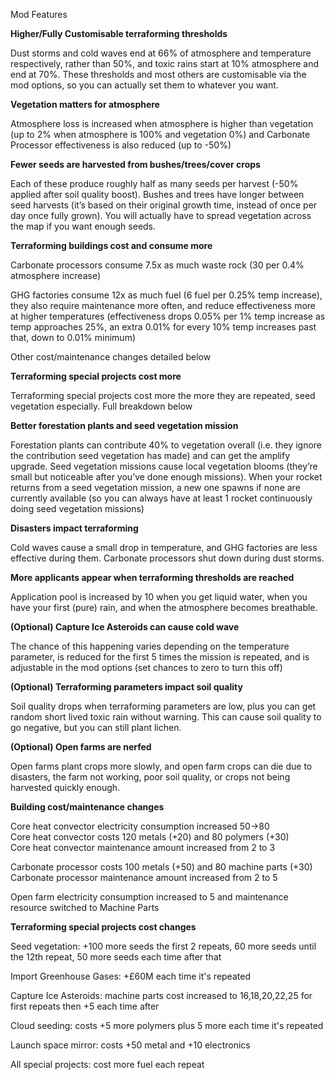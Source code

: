 Mod Features

**Higher/Fully Customisable terraforming thresholds**

Dust storms and cold waves end at 66% of atmosphere and temperature respectively, rather than 50%, and toxic rains start at 10% atmosphere and end at 70%. These thresholds and most others are customisable via the mod options, so you can actually set them to whatever you want.

**Vegetation matters for atmosphere**

Atmosphere loss is increased when atmosphere is higher than vegetation (up to 2% when atmosphere is 100% and vegetation 0%) and Carbonate Processor effectiveness is also reduced (up to -50%)

**Fewer seeds are harvested from bushes/trees/cover crops**

Each of these produce roughly half as many seeds per harvest (-50% applied after soil quality boost). Bushes and trees have longer between seed harvests (it’s based on their original growth time, instead of once per day once fully grown). You will actually have to spread vegetation across the map if you want enough seeds.

**Terraforming buildings cost and consume more**

Carbonate processors consume 7.5x as much waste rock (30 per 0.4% atmosphere increase)

GHG factories consume 12x as much fuel (6 fuel per 0.25% temp increase), they also require maintenance more often, and reduce effectiveness more at higher temperatures (effectiveness drops 0.05% per 1% temp increase as temp approaches 25%, an extra 0.01% for every 10% temp increases past that, down to 0.01% minimum)

Other cost/maintenance changes detailed below

**Terraforming special projects cost more**

Terraforming special projects cost more the more they are repeated, seed vegetation especially. Full breakdown below

**Better forestation plants and seed vegetation mission**

Forestation plants can contribute 40% to vegetation overall (i.e. they ignore the contribution seed vegetation has made) and can get the amplify upgrade. Seed vegetation missions cause local vegetation blooms (they’re small but noticeable after you’ve done enough missions). When your rocket returns from a seed vegetation mission, a new one spawns if none are currently available (so you can always have at least 1 rocket continuously doing seed vegetation missions)

**Disasters impact terraforming**

Cold waves cause a small drop in temperature, and GHG factories are less effective during them. Carbonate processors shut down during dust storms.

**More applicants appear when terraforming thresholds are reached**

Application pool is increased by 10 when you get liquid water, when you have your first (pure) rain, and when the atmosphere becomes breathable.

**(Optional) Capture Ice Asteroids can cause cold wave**

The chance of this happening varies depending on the temperature parameter, is reduced for the first 5 times the mission is repeated, and is adjustable in the mod options (set chances to zero to turn this off)

**(Optional) Terraforming parameters impact soil quality**

Soil quality drops when terraforming parameters are low, plus you can get random short lived toxic rain without warning. This can cause soil quality to go negative, but you can still plant lichen.

**(Optional) Open farms are nerfed**

Open farms plant crops more slowly, and open farm crops can die due to disasters, the farm not working, poor soil quality, or crops not being harvested quickly enough.

**Building cost/maintenance changes**

Core heat convector electricity consumption increased 50->80  
Core heat convector costs 120 metals (+20) and 80 polymers (+30)  
Core heat convector maintenance amount increased from 2 to 3

Carbonate processor costs 100 metals (+50) and 80 machine parts (+30)  
Carbonate processor maintenance amount increased from 2 to 5

Open farm electricity consumption increased to 5 and maintenance resource switched to Machine Parts

**Terraforming special projects cost changes**

Seed vegetation: +100 more seeds the first 2 repeats, 60 more seeds until the 12th repeat, 50 more seeds each time after that

Import Greenhouse Gases: +£60M each time it's repeated

Capture Ice Asteroids: machine parts cost increased to 16,18,20,22,25 for first repeats then +5 each time after

Cloud seeding: costs +5 more polymers plus 5 more each time it's repeated

Launch space mirror: costs +50 metal and +10 electronics

All special projects: cost more fuel each repeat
